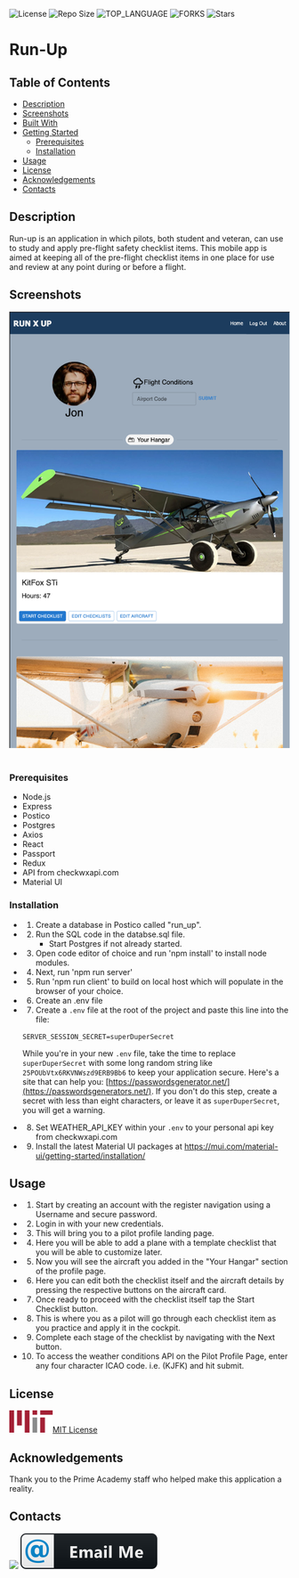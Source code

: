 ![License](https://img.shields.io/github/license/Jbaxend1/run-up-solo-project.svg?style=for-the-badge) ![Repo Size](https://img.shields.io/github/languages/code-size/Jbaxend1/run-up-solo-project.svg?style=for-the-badge) ![TOP_LANGUAGE](https://img.shields.io/github/languages/top/Jbaxend1/run-up-solo-project.svg?style=for-the-badge) ![FORKS](https://img.shields.io/github/forks/Jbaxend1/run-up-solo-project.svg?style=for-the-badge&social) ![Stars](https://img.shields.io/github/stars/Jbaxend1/run-up-solo-project.svg?style=for-the-badge)    
# Run-Up

## Table of Contents

- [Description](#description)
- [Screenshots](#screenshots)
- [Built With](#built-with)
- [Getting Started](#getting-started)
  - [Prerequisites](#prerequisites)
  - [Installation](#installation)
- [Usage](#usage)
- [License](#license)
- [Acknowledgements](#acknowledgements)
- [Contacts](#contacts)

## Description

Run-up is an application in which pilots, both student and veteran, can use to study and apply pre-flight safety checklist items. This mobile app is aimed at keeping all of the pre-flight checklist items in one place for use and review at any point during or before a flight.

## Screenshots

<img src="public/Images/Screenshots/pilot_landing_page.png" />
<img src="" />
<img src="" />
<img src="" />


### Prerequisites

- Node.js
- Express
- Postico
- Postgres
- Axios
- React
- Passport
- Redux
- API from checkwxapi.com
- Material UI

### Installation

- 1. Create a database in Postico called "run_up".

- 2. Run the SQL code in the databse.sql file. 
      - Start Postgres if not already started.

- 3. Open code editor of choice and run 'npm install' to install node modules.

- 4. Next, run 'npm run server'

- 5. Run 'npm run client' to build on local host which will populate in the browser of your choice.

- 6. Create an .env file

- 7. Create a `.env` file at the root of the project and paste this line into the file:
  ```
  SERVER_SESSION_SECRET=superDuperSecret
  ```
  While you're in your new `.env` file, take the time to replace `superDuperSecret` with some long random string like `25POUbVtx6RKVNWszd9ERB9Bb6` to keep your application secure. Here's a site that can help you: [https://passwordsgenerator.net/](https://passwordsgenerators.net/). If you don't do this step, create a secret with less than eight characters, or leave it as `superDuperSecret`, you will get a warning.

- 8. Set WEATHER_API_KEY within your `.env` to your personal api key from checkwxapi.com

- 9. Install the latest Material UI packages at https://mui.com/material-ui/getting-started/installation/


## Usage

- 1. Start by creating an account with the register navigation using a Username and secure password. 

- 2. Login in with your new credentials.

- 3. This will bring you to a pilot profile landing page. 

- 4. Here you will be able to add a plane with a template checklist that you will be able to customize later.

- 5. Now you will see the aircraft you added in the "Your Hangar" section of the profile page. 

- 6. Here you can edit both the checklist itself and the aircraft details by pressing the respective buttons on the aircraft card.

- 7. Once ready to proceed with the checklist itself tap the Start Checklist button.

- 8. This is where you as a pilot will go through each checklist item as you practice and apply it in the cockpit.

- 9. Complete each stage of the checklist by navigating with the Next button. 

- 10. To access the weather conditions API on the Pilot Profile Page, enter any four character ICAO code. i.e. (KJFK) and hit submit. 


## License

<a href="https://choosealicense.com/licenses/mit/"><img src="https://raw.githubusercontent.com/johnturner4004/readme-generator/master/src/components/assets/images/mit.svg" height=40 />MIT License</a>

## Acknowledgements

Thank you to the Prime Academy staff who helped make this application a reality. 

## Contacts

<a href="https://www.linkedin.com/in/Jonathon-Baxendell"><img src="https://img.shields.io/badge/LinkedIn-0077B5?style=for-the-badge&logo=linkedin&logoColor=white" /></a>  <a href="mailto:j.bax626@live.com"><img src=https://raw.githubusercontent.com/johnturner4004/readme-generator/master/src/components/assets/images/email_me_button_icon_151852.svg /></a>